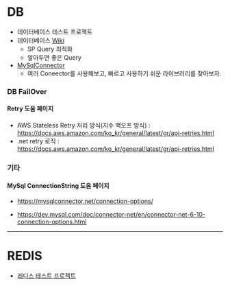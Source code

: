 # DB

* 데이터베이스 테스트 프로젝트
* 데이터베이스 [Wiki](https://github.com/junhun0106/DB/wiki)
  * SP Query 최적화
  * 알아두면 좋은 Query
* [MySqlConnector](https://github.com/junhun0106/DB-REDIS/tree/main/Migration)
  * 여러 Coneector를 사용해보고, 빠르고 사용하기 쉬운 라이브러리를 찾아보자. 



### DB FailOver

#### Retry 도움 페이지

* AWS Stateless Retry 처리 방식(지수 백오프 방식) : https://docs.aws.amazon.com/ko_kr/general/latest/gr/api-retries.html
* .net retry 로직 : https://docs.aws.amazon.com/ko_kr/general/latest/gr/api-retries.html


### 기타

#### MySql ConnectionString 도움 페이지

* https://mysqlconnector.net/connection-options/

* https://dev.mysql.com/doc/connector-net/en/connector-net-6-10-connection-options.html

---

# REDIS

* [레디스 테스트 프로젝트](https://github.com/junhun0106/DB-REDIS/tree/main/Redis)
